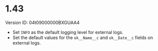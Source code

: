 # 1.43

Version ID: 04t09000000BXGUAA4

-   Set `INFO` as the default logging level for external logs.
-   Set the default values for the `ok__Name__c` and `ok__Date__c` fields on external logs.
